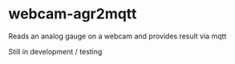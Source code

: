 # webcam-agr2mqtt

Reads an analog gauge on a webcam and provides result via mqtt

Still in development / testing
